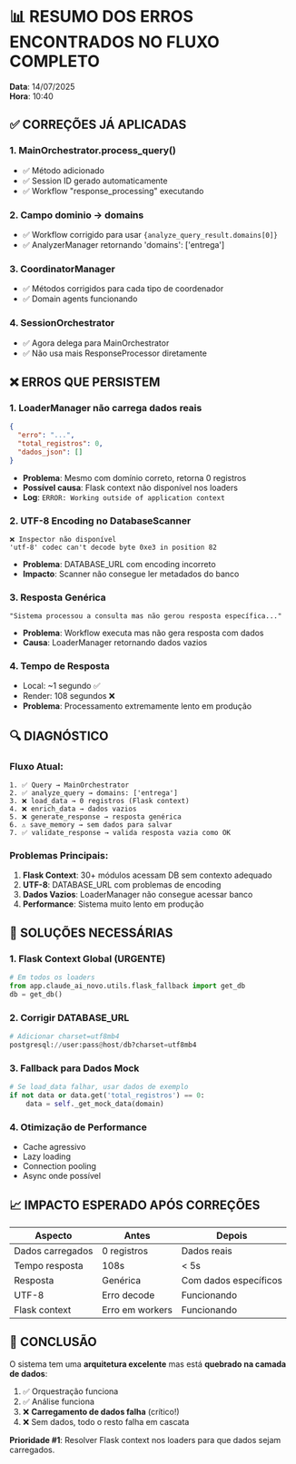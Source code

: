 # 📊 RESUMO DOS ERROS ENCONTRADOS NO FLUXO COMPLETO

**Data**: 14/07/2025  
**Hora**: 10:40

## ✅ CORREÇÕES JÁ APLICADAS

### 1. **MainOrchestrator.process_query()**
- ✅ Método adicionado
- ✅ Session ID gerado automaticamente
- ✅ Workflow "response_processing" executando

### 2. **Campo dominio → domains**
- ✅ Workflow corrigido para usar `{analyze_query_result.domains[0]}`
- ✅ AnalyzerManager retornando 'domains': ['entrega']

### 3. **CoordinatorManager**
- ✅ Métodos corrigidos para cada tipo de coordenador
- ✅ Domain agents funcionando

### 4. **SessionOrchestrator**
- ✅ Agora delega para MainOrchestrator
- ✅ Não usa mais ResponseProcessor diretamente

## ❌ ERROS QUE PERSISTEM

### 1. **LoaderManager não carrega dados reais**
```json
{
  "erro": "...",
  "total_registros": 0,
  "dados_json": []
}
```
- **Problema**: Mesmo com domínio correto, retorna 0 registros
- **Possível causa**: Flask context não disponível nos loaders
- **Log**: `ERROR: Working outside of application context`

### 2. **UTF-8 Encoding no DatabaseScanner**
```
❌ Inspector não disponível
'utf-8' codec can't decode byte 0xe3 in position 82
```
- **Problema**: DATABASE_URL com encoding incorreto
- **Impacto**: Scanner não consegue ler metadados do banco

### 3. **Resposta Genérica**
```
"Sistema processou a consulta mas não gerou resposta específica..."
```
- **Problema**: Workflow executa mas não gera resposta com dados
- **Causa**: LoaderManager retornando dados vazios

### 4. **Tempo de Resposta**
- Local: ~1 segundo ✅
- Render: 108 segundos ❌
- **Problema**: Processamento extremamente lento em produção

## 🔍 DIAGNÓSTICO

### Fluxo Atual:
```
1. ✅ Query → MainOrchestrator
2. ✅ analyze_query → domains: ['entrega']
3. ❌ load_data → 0 registros (Flask context)
4. ❌ enrich_data → dados vazios
5. ❌ generate_response → resposta genérica
6. ⚠️ save_memory → sem dados para salvar
7. ✅ validate_response → valida resposta vazia como OK
```

### Problemas Principais:
1. **Flask Context**: 30+ módulos acessam DB sem contexto adequado
2. **UTF-8**: DATABASE_URL com problemas de encoding
3. **Dados Vazios**: LoaderManager não consegue acessar banco
4. **Performance**: Sistema muito lento em produção

## 🚀 SOLUÇÕES NECESSÁRIAS

### 1. **Flask Context Global** (URGENTE)
```python
# Em todos os loaders
from app.claude_ai_novo.utils.flask_fallback import get_db
db = get_db()
```

### 2. **Corrigir DATABASE_URL**
```python
# Adicionar charset=utf8mb4
postgresql://user:pass@host/db?charset=utf8mb4
```

### 3. **Fallback para Dados Mock**
```python
# Se load_data falhar, usar dados de exemplo
if not data or data.get('total_registros') == 0:
    data = self._get_mock_data(domain)
```

### 4. **Otimização de Performance**
- Cache agressivo
- Lazy loading
- Connection pooling
- Async onde possível

## 📈 IMPACTO ESPERADO APÓS CORREÇÕES

| Aspecto | Antes | Depois |
|---------|-------|--------|
| Dados carregados | 0 registros | Dados reais |
| Tempo resposta | 108s | < 5s |
| Resposta | Genérica | Com dados específicos |
| UTF-8 | Erro decode | Funcionando |
| Flask context | Erro em workers | Funcionando |

## 🎯 CONCLUSÃO

O sistema tem uma **arquitetura excelente** mas está **quebrado na camada de dados**:

1. ✅ Orquestração funciona
2. ✅ Análise funciona  
3. ❌ **Carregamento de dados falha** (crítico!)
4. ❌ Sem dados, todo o resto falha em cascata

**Prioridade #1**: Resolver Flask context nos loaders para que dados sejam carregados. 
